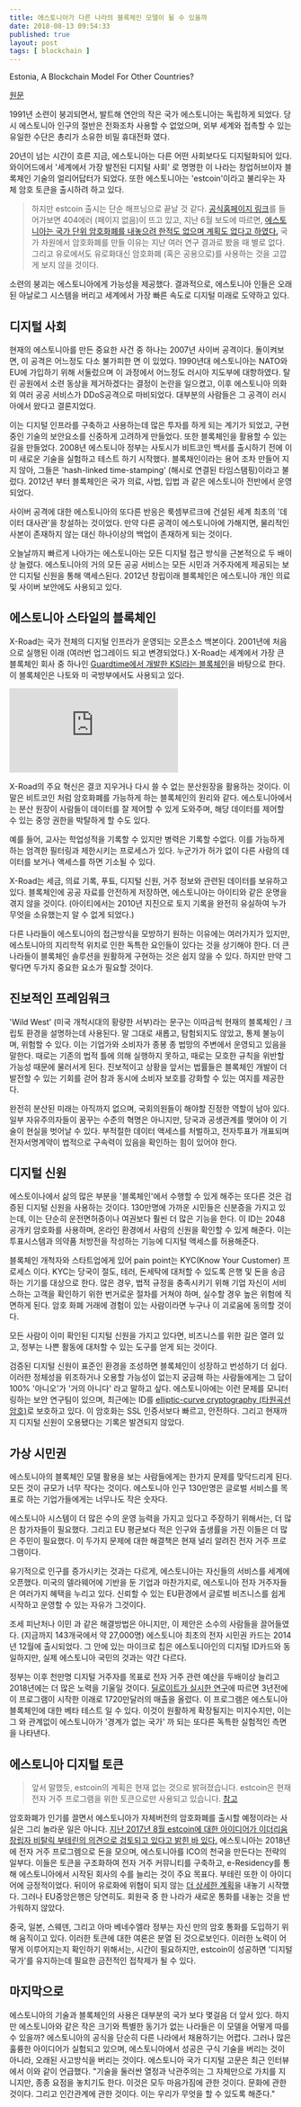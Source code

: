 ```yaml
---
title: 에스토니아가 다른 나라의 블록체인 모델이 될 수 있을까
date: 2018-08-13 09:54:33
published: true
layout: post
tags: [ blockchain ]
---
```


Estonia, A Blockchain Model For Other Countries?

[원문](https://www.investinblockchain.com/estonia-blockchain-model/)

1991년 소련이 붕괴되면서, 발트해 연안의 작은 국가 에스토니아는 독립하게 되었다. 당시 에스토니아 인구의 절반은 전화조차 사용할 수 없었으며, 외부 세계와 접촉할 수 있는 유일한 수단은 총리가 소유한 비밀 휴대전화 였다.

20년이 넘는 시간이 흐른 지금, 에스토니아는 다른 어떤 사회보다도 디지털화되어 있다. 와이어드에서 '세계에서 가장 발전된 디지털 사회' 로 명명한 이 나라는 창업허브이자 블록체인 기술의 얼리어답터가 되었다. 또한 에스토니아는 'estcoin'이라고 불리우는 자체 암호 토큰을 출시하려 하고 있다.

> 하지만 estcoin 출시는 단순 해프닝으로 끝날 것 같다. [공식홈페이지 링크](https://e-resident.gov.ee/estcoin)를 들어가보면 404에러 (페이지 없음)이 뜨고 있고, 지난 6월 보도에 따르면, [에스토니아는 국가 단위 암호화폐를 내놓으려 한적도 없으며 계획도 없다고 하였다.](https://www.cnbc.com/2018/06/04/estonia-wont-issue-national-cryptocurrency-estcoin-never-planned-to.html) 국가 차원에서 암호화폐를 만들 이유는 지난 여러 연구 결과로 봤을 때 별로 없다. 그리고 유로에서도 유로화대신 암호화폐 (혹은 공용으로)를 사용하는 것을 고깝게 보지 않을 것이다.

소련의 붕괴는 에스토니아에게 가능성을 제공했다. 결과적으로, 에스토니아 인들은 오래된 아날로그 시스템을 버리고 세계에서 가장 빠른 속도로 디지털 미래로 도약하고 있다.

## 디지털 사회

현재의 에스토니아를 만든 중요한 사건 중 하나는 2007년 사이버 공격이다. 돌이켜보면, 이 공격은 어느정도 다소 불가피한 면 이 있었다. 1990년대 에스토니아는 NATO와 EU에 가입하기 위해 서둘렀으며 이 과정에서 어느정도 러시아 지도부에 대항하였다. 탈린 공원에서 소련 동상을 제거하겠다는 결정이 논란을 일으켰고, 이후 에스토니아 의화외 여러 공공 서비스가 DDoS공격으로 마비되었다. 대부분의 사람들은 그 공격이 러시아에서 왔다고 결론지었다. 

이는 디지털 인프라를 구축하고 사용하는데 많은 투자를 하게 되는 계기가 되었고, 구현 중인 기술의 보안요소를 신중하게 고려하게 만들었다. 또한 블록체인을 활용할 수 있는 길을 만들었다. 2008년 에스토니아 정부는 사토시가 비트코인 백서를 출시하기 전에 이미 새로운 기술을 실험하고 테스트 하기 시작했다. 블록채인이라는 용어 조차 만들어 지지 않아, 그들은 'hash-linked time-stamping' (해시로 연결된 타임스탬핑)이라고 불렀다. 2012년 부터 블록체인은 국가 의료, 사법, 입법 과 같은 에스토니아 전반에서 운영되었다.

사이버 공격에 대한 에스토니아의 또다른 반응은 룩셈부르크에 건설된 세계 최초의 '데이터 대사관'을 창설하는 것이었다. 만약 다른 공격이 에스토니아에 가해지면, 물리적인 사본이 존재하지 않는 대신 하나이상의 백업이 존재하게 되는 것이다.

오늘날까지 빠르게 나아가는 에스토니아는 모든 디지털 접근 방식을 근본적으로 두 배이상 늘렸다. 에스토니아의 거의 모든 공공 서비스는 모든 시민과 거주자에게 제공되는 보안 디지털 신원을 통해 액세스된다. 2012년 창립이래 블록체인은 에스토니아 개인 의료 및 사이버 보안에도 사용되고 있다.

## 에스토니아 스타일의 블록체인

X-Road는 국가 전체의 디지털 인프라가 운영되는 오픈소스 백본이다. 2001년에 처음으로 실행된 이래 (여러번 업그레이드 되고 변경되었다.) X-Road는 세계에서 가장 큰 블록체인 회사 중 하나인 [Guardtime에서 개발한 KSI라는 블록체인](https://guardtime.com/technology)을 바탕으로 한다. 이 블록체인은 나토와 미 국방부에서도 사용되고 있다. 

<iframe src="https://www.youtube.com/embed/9PaHinkJlvA" frameborder="0" allow="autoplay; encrypted-media" allowfullscreen></iframe>

X-Road의 주요 혁신은 결코 지우거나 다시 쓸 수 없는 분산원장을 활용하는 것이다. 이 말은 비트코인 처럼 암호화폐를 가능하게 하는 블록체인의 원리와 같다. 에스토니아에서는 분산 원장이 사람들이 데이터를 잘 제어할 수 있게 도와주며, 해당 데이터를 제어할 수 있는 중앙 권한을 박탈하게 할 수도 있다.

예를 들어, 교사는 학업성적을 기록할 수 있지만 병력은 기록할 수없다. 이를 가능하게 하는 엄격한 필터링과 제한시키는 프로세스가 있다. 누군가가 허가 없이 다른 사람의 데이터를 보거나 액세스를 하면 기소될 수 있다.

X-Road는 세금, 의료 기록, 푸툐, 디지털 신원, 거주 정보와 관련된 데이터를 보유하고 있다. 블록체인에 공공 자료를 안전하게 저장하면, 에스토니아는 아이티와 같은 운명을 겪지 않을 것이다. (아이티에서는 2010년 지진으로 토지 기록을 완전히 유실하여 누가 무엇을 소유했는지 알 수 없게 되었다.)

다른 나라들이 에스토니아의 접근방식을 모방하기 원하는 이유에는 여러가지가 있지만, 에스토니아의 지리학적 위치로 인한 독특한 요인들이 있다는 것을 상기해야 한다. 더 큰 나라들이 블록체인 솔루션을 원활하게 구현하는 것은 쉽지 않을 수 있다. 하지만 만약 그렇다면 두가지 중요한 요소가 필요할 것이다.

## 진보적인 프레임워크

'Wild West' (미국 개척시대의 황량한 서부)라는 문구는 이따금씩 현재의 블록체인 / 크립토 환경을 설명하는데 사용된다. 말 그대로 새롭고, 탐험되지도 않았고, 통제 불능이며, 위험할 수 있다. 이는 기업가와 소비자가 종봉 종 법망의 주변에서 운영되고 있음을 말한다. 때로는 기존의 법적 틀에 의해 실행하지 못하고, 때로는 모호한 규칙을 위반할 가능성 때문에 물러서게 된다. 진보적이고 상황을 앞서는 법률들은 블록체인 개발이 더 발전할 수 있는 기회를 걷어 참과 동시에 소비자 보호를 강화할 수 있는 여지를 제공한다.

완전히 분산된 미래는 아직까지 없으며, 국회의원들이 해야할 진정한 역할이 남아 있다. 일부 자유주의자들이 꿈꾸는 수준의 혁명은 아니지만, 당국과 공생관계를 맺어야 이 기술이 현실을 벗어날 수 있다. 부적절한 데이터 액세스를 처벌하고, 전자투표가 개표되며 전자서명계약이 법적으로 구속력이 있음을 확인하는 힘이 있어야 한다.

## 디지털 신원

에스토이나에서 삶의 많은 부분을 '블록체인'에서 수행할 수 있게 해주는 또다른 것은 검증된 디지털 신원을 사용하는 것이다. 130만명에 가까운 시민들은 신분증을 가지고 있는데, 이는 단순히 운전면허증이나 여권보다 훨씬 더 많은 기능을 한다. 이 ID는 2048 공개키 암호화를 사용하며, 온라인 환경에서 사람의 신원을 확인할 수 있게 해준다. 이는 투표시스템과 의약품 처방전을 작성하는 기능에 디지털 액세스를 허용해준다.

블록체인 개척자와 스타트업에게 있어 pain point는 KYC(Know Your Customer) 프로세스 이다. KYC는 당국이 절도, 테러, 돈세탁에 대처할 수 있도록 은행 및 돈을 송금하는 기기를 대상으로 한다. 많은 경우, 법적 규정을 충족시키기 위해 기업 자신이 서비스하는 고객을 확인하기 위한 번거로운 절차를 거쳐야 하며, 실수할 경우 높은 위험에 직면하게 된다. 암호 화폐 거래에 경험이 있는 사람이라면 누구나 이 괴로움에 동의할 것이다.

모든 사람이 이미 확인된 디지털 신원을 가지고 있다면, 비즈니스를 위한 길은 열려 있고, 정부는 나쁜 활동에 대처할 수 있는 도구를 얻게 되는 것이다.

검증된 디지털 신원이 표준인 환경을 조성하면 블록체인이 성장하고 번성하기 더 쉽다. 이러한 정체성을 위조하거나 오용할 가능성이 없는지 궁금해 하는 사람들에게는 그 답이 100% '아니오'가 '거의 아니다' 라고 말하고 싶다. 에스토니아에는 이런 문제를 모니터링하는 보안 연구팀이 있으며, 최근에는 ID를 [elliptic-curve cryptography (타원곡선 암호)](http://www.secg.org/SEC1-Ver-1.0.pdf)로 보호하고 있다. 이 암호화는 SSL 인증서보다 빠르고, 안전하다. 그리고 현재까지 디지털 신원이 오용됐다는 기록은 발견되지 않았다.

## 가상 시민권

에스토니아의 블록체인 모델 활용을 보는 사람들에게는 한가지 문제를 맞닥드리게 된다. 모든 것이 규모가 너무 작다는 것이다. 에스토니아 인구 130만명은 글로벌 서비스를 목표로 하는 기업가들에게는 너무나도 작은 숫자다. 

에스토니아 시스템이 더 많은 수의 운영 능력을 가지고 있다고 주장하기 위해서는, 더 많은 참가자들이 필요했다.  그리고 EU 평균보다 적은 인구와 출생률을 가진 이들은 더 많은 주민이 필요했다. 이 두가지 문제에 대한 해결책은 현재 널리 알려진 전자 거주 프로그램이다.

유기적으로 인구를 증가시키는 것과는 다르게, 에스토니아는 자신들의 서비스를 세계에 오픈했다. 미국의 델라웨어에 기반을 둔 기업과 마찬가지로, 에스토니아 전자 거주자들은 여러가지 혜택을 누리고 있다. 신뢰할 수 있는 EU환경에서 글로벌 비즈니스를 쉽게 시작하고 운영할 수 있는 자유가 그것이다.

조세 피난처나 이민 과 같은 해결방법은 아니지만, 이 제안은 소수의 사람들을 끌어들였다. (지금까지 143개국에서 약 27,000명) 에스토니아 최초의 전자 시민권 카드는 2014년 12월에 출시되었다. 그 안에 있는 마이크로 칩은 에스토니아인의 디지털 ID카드와 동일하지만, 실제 에스토니아 국민의 것과는 약간 다르다.

정부는 이후 천만명 디지털 거주자를 목표로 전자 거주 관련 예산을 두배이상 늘리고 2018년에는 더 많은 노력을 기울일 것이다. [딜로이트가 실시한 연구](https://news.err.ee/646254/deloitte-e-residency-brought-14-4-million-to-estonia-in-first-three-years)에 따르면 3년전에 이 프로그램이 시작한 이래로 1720만달러의 매출을 올렸다. 이 프로그램은 에스토니아 블록체인에 대한 베타 테스트 일 수 있다. 이것이 원활하게 확장될지는 미지수지만, 이는 그 와 관계없이 에스토니아가 '경계가 없는 국가' 까 되는 또다른 독특한 실험적인 측면을 나타낸다.

## 에스토니아 디지털 토큰

> 앞서 말했듯, estcoin의 계획은 현재 없는 것으로 밝혀졌습니다. estcoin은 현재 전자 거주 프로그램을 위한 토큰으로만 사용되고 있습니다. [참고](https://www.bloomberg.com/technology)

암호화폐가 인기를 끌면서 에스토니아가 자체버전의 암호화폐를 출시할 예정이라는 사실은 그리 놀라운 일은 아니다. [지난 2017년 8월 estcoin에 대한 아이디어가 이더리움 창립자 비탈릭 부테린의 의견으로 검토되고 있다고 밝힌 바 있다.](https://www.cnbc.com/2017/08/23/estonia-cryptocurrency-called-estcoin.html) 에스토니아는 2018년에 전자 거주 프로그렘으로 돈을 모으며, 에스토니아를 ICO의 천국을 만든다는 전략의 일부다. 이들은 토큰을 구조화하여 전자 거주 커뮤니티를 구축하고, e-Residency를 통해 에스토니아에서 시작된 회사의 수를 늘리는 것이 주요 목표다. 부테린 또한 이 아이디어에 긍정적이었다. 뒤이어 유로화에 위협이 되지 않는 [더 상세한 계획](https://medium.com/e-residency-blog/were-planning-to-launch-estcoin-and-that-s-only-the-start-310aba7f3790)을 내놓기 시작했다. 그러나 EU중앙은행은 당연히도. 회원국 중 한 나라가 새로운 통화를 내놓는 것을 반가워하지 않았다.

중국, 일본, 스웨덴, 그리고 아마 베네수엘라 정부는 자신 만의 암호 통화를 도입하기 위해 움직이고 있다. 이러한 토큰에 대한 여론은 분열 된 것으로보인다. 이러한 노력이 어떻게 이루어지는지 확인하기 위해서는, 시간이 필요하지만, estcoin이 성공하면 '디지털 국가'를 유지하는데 필요한 금전적인 접착제가 될 수 있다.

## 마지막으로

에스토니아의 기술과 블록체인의 사용은 대부분의 국가 보다 몇걸음 더 앞서 있다. 하지만 에스토니아와 같은 작은 크기와 특별한 동기가 없는 나라들은 이 모델을 어떻게 따를 수 있을까? 에스토니아의 공식을 단순히 다른 나라에서 채용하기는 어렵다. 그러나 많은 훌륭한 아이디어가 실험되고 있으며, 에스토니아에서 성공은 구식 기술을 버리는 것이 아니라, 오래된 사고방식을 버리는 것이다. 에스토니아 국가 디지털 고문은 최근 인터뷰에서 이와 같이 언급했다. "기술을 둘러싼 열정과 낙관주의는 그 자체만으로 가치를 지니지만, 종종 요점을 놓치기도 한다. 이것은 모두 마음가짐에 관한 것이다. 문화에 관한 것이다. 그리고 인간관계에 관한 것이다. 이는 우리가 무엇을 할 수 있도록 해준다."